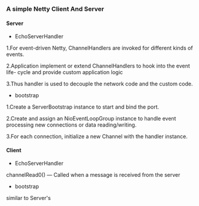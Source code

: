 ### A simple Netty Client And Server

#### Server

* EchoServerHandler

1.For event-driven Netty, ChannelHandlers are invoked for different kinds of events.

2.Application implement or extend ChannelHandlers to hook into the event life-
                                                     cycle and provide custom application logic

3.Thus handler is used to decouple the network code and the custom code.


* bootstrap

1.Create a ServerBootstrap instance to start and bind the port.

2.Create and assign an NioEventLoopGroup instance to handle event processing new 
connections or data reading/writing.

3.For each connection, initialize a new Channel with the handler instance.

#### Client

* EchoServerHandler

channelRead0() — Called when a message is received from the server

* bootstrap

similar to Server's
